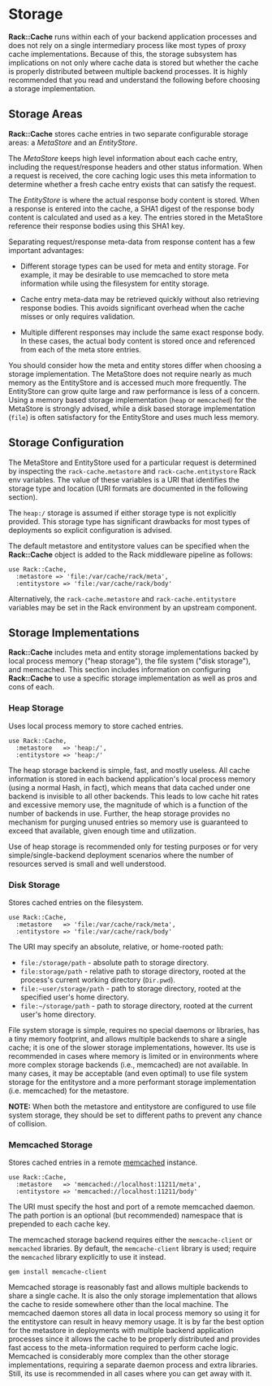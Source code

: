 Storage
=======

__Rack::Cache__ runs within each of your backend application processes and does not
rely on a single intermediary process like most types of proxy cache
implementations. Because of this, the storage subsystem has implications on not
only where cache data is stored but whether the cache is properly distributed
between multiple backend processes. It is highly recommended that you read and
understand the following before choosing a storage implementation.

Storage Areas
-------------

__Rack::Cache__ stores cache entries in two separate configurable storage
areas: a _MetaStore_ and an _EntityStore_.

The _MetaStore_ keeps high level information about each cache entry, including
the request/response headers and other status information. When a request is
received, the core caching logic uses this meta information to determine whether
a fresh cache entry exists that can satisfy the request.

The _EntityStore_ is where the actual response body content is stored. When a
response is entered into the cache, a SHA1 digest of the response body content
is calculated and used as a key. The entries stored in the MetaStore reference
their response bodies using this SHA1 key.

Separating request/response meta-data from response content has a few important
advantages:

  * Different storage types can be used for meta and entity storage. For
    example, it may be desirable to use memcached to store meta information
    while using the filesystem for entity storage.

  * Cache entry meta-data may be retrieved quickly without also retrieving
    response bodies. This avoids significant overhead when the cache misses
    or only requires validation.

  * Multiple different responses may include the same exact response body. In
    these cases, the actual body content is stored once and referenced from
    each of the meta store entries.

You should consider how the meta and entity stores differ when choosing a storage
implementation. The MetaStore does not require nearly as much memory as the
EntityStore and is accessed much more frequently. The EntityStore can grow quite
large and raw performance is less of a concern. Using a memory based storage
implementation (`heap` or `memcached`) for the MetaStore is strongly advised,
while a disk based storage implementation (`file`) is often satisfactory for
the EntityStore and uses much less memory.

Storage Configuration
---------------------

The MetaStore and EntityStore used for a particular request is determined by
inspecting the `rack-cache.metastore` and `rack-cache.entitystore` Rack env
variables. The value of these variables is a URI that identifies the storage
type and location (URI formats are documented in the following section).

The `heap:/` storage is assumed if either storage type is not explicitly
provided. This storage type has significant drawbacks for most types of
deployments so explicit configuration is advised.

The default metastore and entitystore values can be specified when the
__Rack::Cache__ object is added to the Rack middleware pipeline as follows:

    use Rack::Cache,
      :metastore => 'file:/var/cache/rack/meta',
      :entitystore => 'file:/var/cache/rack/body'

Alternatively, the `rack-cache.metastore` and `rack-cache.entitystore`
variables may be set in the Rack environment by an upstream component.

Storage Implementations
-----------------------

__Rack::Cache__ includes meta and entity storage implementations backed by local
process memory ("heap storage"), the file system ("disk storage"), and
memcached. This section includes information on configuring __Rack::Cache__ to
use a specific storage implementation as well as pros and cons of each.

### Heap Storage

Uses local process memory to store cached entries.

    use Rack::Cache,
      :metastore   => 'heap:/',
      :entitystore => 'heap:/'

The heap storage backend is simple, fast, and mostly useless. All cache
information is stored in each backend application's local process memory (using
a normal Hash, in fact), which means that data cached under one backend is
invisible to all other backends. This leads to low cache hit rates and excessive
memory use, the magnitude of which is a function of the number of backends in
use. Further, the heap storage provides no mechanism for purging unused entries
so memory use is guaranteed to exceed that available, given enough time and
utilization.

Use of heap storage is recommended only for testing purposes or for very
simple/single-backend deployment scenarios where the number of resources served
is small and well understood.

### Disk Storage

Stores cached entries on the filesystem.

    use Rack::Cache,
      :metastore   => 'file:/var/cache/rack/meta',
      :entitystore => 'file:/var/cache/rack/body'

The URI may specify an absolute, relative, or home-rooted path:

  * `file:/storage/path` - absolute path to storage directory.
  * `file:storage/path` - relative path to storage directory, rooted at the
    process's current working directory (`Dir.pwd`).
  * `file:~user/storage/path` - path to storage directory, rooted at the
    specified user's home directory.
  * `file:~/storage/path` - path to storage directory, rooted at the current
    user's home directory.

File system storage is simple, requires no special daemons or libraries, has a
tiny memory footprint, and allows multiple backends to share a single cache; it
is one of the slower storage implementations, however. Its use is recommended in
cases where memory is limited or in environments where more complex storage
backends (i.e., memcached) are not available. In many cases, it may be
acceptable (and even optimal) to use file system storage for the entitystore and
a more performant storage implementation (i.e. memcached) for the metastore.

__NOTE:__ When both the metastore and entitystore are configured to use file
system storage, they should be set to different paths to prevent any chance of
collision.

### Memcached Storage

Stores cached entries in a remote [memcached](http://www.danga.com/memcached/)
instance.

    use Rack::Cache,
      :metastore   => 'memcached://localhost:11211/meta',
      :entitystore => 'memcached://localhost:11211/body'

The URI must specify the host and port of a remote memcached daemon. The path
portion is an optional (but recommended) namespace that is prepended to each
cache key.

The memcached storage backend requires either the `memcache-client` or
`memcached` libraries. By default, the `memcache-client` library is used;
require the `memcached` library explicitly to use it instead.

    gem install memcache-client

Memcached storage is reasonably fast and allows multiple backends to share a
single cache. It is also the only storage implementation that allows the cache
to reside somewhere other than the local machine. The memcached daemon stores
all data in local process memory so using it for the entitystore can result in
heavy memory usage. It is by far the best option for the metastore in
deployments with multiple backend application processes since it allows the
cache to be properly distributed and provides fast access to the
meta-information required to perform cache logic. Memcached is considerably more
complex than the other storage implementations, requiring a separate daemon
process and extra libraries. Still, its use is recommended in all cases where
you can get away with it.

[e]: http://blog.evanweaver.com/files/doc/fauna/memcached/files/README.html
[f]: http://blog.evanweaver.com/articles/2008/01/21/b-the-fastest-u-can-b-memcached/
[l]: http://tangent.org/552/libmemcached.html
